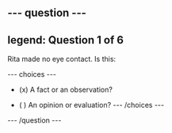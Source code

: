 --- question ---
---
legend: Question 1 of 6
---

Rita made no eye contact. Is this:

--- choices ---
- (x) A fact or an observation?

- ( ) An opinion or evaluation? --- /choices ---

--- /question ---
